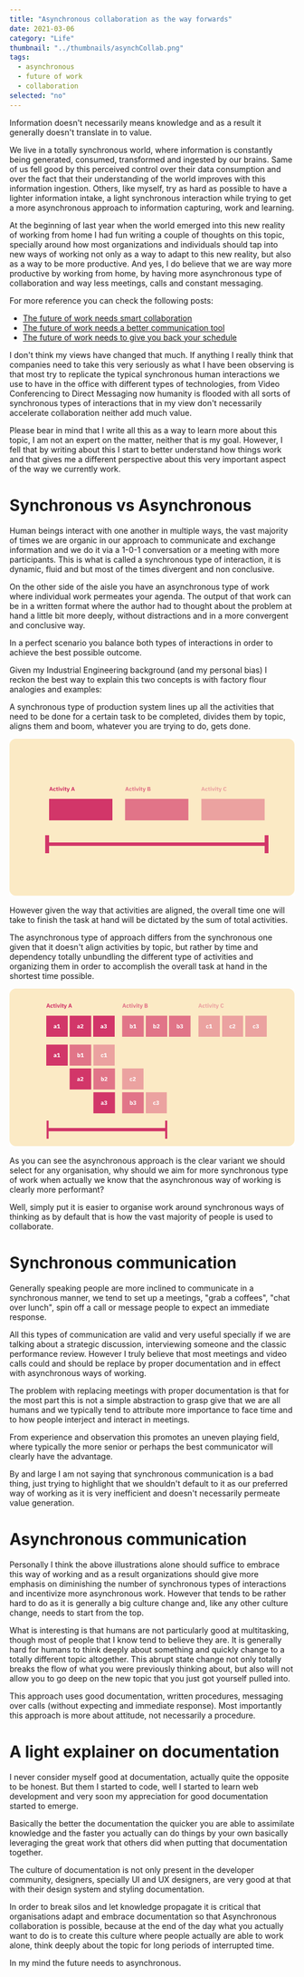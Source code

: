 ```yaml
---
title: "Asynchronous collaboration as the way forwards"
date: 2021-03-06
category: "Life"
thumbnail: "../thumbnails/asynchCollab.png"
tags:
  - asynchronous
  - future of work
  - collaboration
selected: "no"
---
```


Information doesn't necessarily means knowledge and as a result it generally doesn't translate in to value.

We live in a totally synchronous world, where information is constantly being generated, consumed, transformed and ingested by our brains. Same of us fell good by this perceived control over their data consumption and over the fact that their understanding of the world improves with this information ingestion. Others, like myself, try as hard as possible to have a lighter information intake, a light synchronous interaction while trying to get a more asynchronous approach to information capturing, work and learning. 

At the beginning of last year when the world emerged into this new reality of working from home I had fun writing a couple of thoughts on this topic, specially around how most organizations and individuals should tap into new ways of working not only as a way to adapt to this new reality, but also as a way to be more productive. And yes, I do believe that we are way more productive by working from home, by having more asynchronous type of collaboration and way less meetings, calls and constant messaging. 

For more reference you can check the following posts: 

- [The future of work needs smart collaboration](/blog/2020-05-10-the-future-of-work-needs-smart-collaboration)
- [The future of work needs a better communication tool](/blog/2020-05-05-the-future-of-work-needs-a-better-communication%20tool)
- [The future of work needs to give you back your schedule](/blog/2020-05-18-the-future-of-work-needs-to-give-you-back-your-schedule)

I don't think my views have changed that much. If anything I really think that companies need to take this very seriously as what I have been observing is that most try to replicate the typical synchronous human interactions we use to have in the office with different types of technologies, from Video Conferencing to Direct Messaging now humanity is flooded with all sorts of synchronous types of interactions that in my view don't necessarily accelerate collaboration neither add much value. 

Please bear in mind that I write all this as a way to learn more about this topic, I am not an expert on the matter, neither that is my goal. However, I fell that by writing about this I start to better understand how things work and that gives me a different perspective about this very important aspect of the way we currently work.

# Synchronous vs Asynchronous

Human beings interact with one another in multiple ways, the vast majority of times we are organic in our approach to communicate and exchange information and we do it via a 1-0-1 conversation or a meeting with more participants. This is what is called a synchronous type of interaction, it is dynamic, fluid and but most of the times divergent and non conclusive.

On the other side of the aisle you have an asynchronous type of work where individual work permeates your agenda. The output of that work can be in a written format where the author had to thought about the problem at hand a little bit more deeply, without distractions and in a more convergent and conclusive way.

In a perfect scenario you balance both types of interactions in order to achieve the best possible outcome.

Given my Industrial Engineering background (and my personal bias) I reckon the best way to explain this two concepts is with factory flour analogies and examples:

A synchronous type of production system lines up all the activities that need to be done for a certain task to be completed, divides them by topic, aligns them and boom, whatever you are trying to do, gets done. 

![synch](../thumbnails/synchCollab.png)

However given the way that activities are aligned, the overall time one will take to finish the task at hand will be dictated by the sum of total activities.

The asynchronous type of approach differs from the synchronous one given that it doesn't align activities by topic, but rather by time and dependency totally unbundling the different type of activities and organizing them in order to accomplish the overall task at hand in the shortest time possible.

![asynch](../thumbnails/asynchCollab.png)

As you can see the asynchronous approach is the clear variant we should select for any organisation, why should we aim for more synchronous type of work when actually we know that the asynchronous way of working is clearly more performant?

Well, simply put it is easier to organise work around synchronous ways of thinking as by default that is how the vast majority of people is used to collaborate.

# Synchronous communication

Generally speaking people are more inclined to communicate in a synchronous manner, we tend to set up a meetings, "grab a coffees", "chat over lunch", spin off a call or message people to expect an immediate response. 

All this types of communication are valid and very useful specially if we are talking about a strategic discussion, interviewing someone and the classic performance review. However I truly believe that most meetings and video calls could and should be replace by proper documentation and in effect with asynchronous ways of working.

The problem with replacing meetings with proper documentation is that for the most part this is not a simple abstraction to grasp give that we are all humans and we typically tend to attribute more importance to face time and to how people interject and interact in meetings. 

From experience and observation this promotes an uneven playing field, where typically the more senior or perhaps the best communicator will clearly have the advantage.

By and large I am not saying that synchronous communication is a bad thing, just trying to highlight that we shouldn't default to it as our preferred way of working as it is very inefficient and doesn't necessarily permeate value generation.

# Asynchronous communication

Personally I think the above illustrations alone should suffice to embrace this way of working and as a result organizations should give more emphasis on diminishing the number of synchronous types of interactions and incentivize more asynchronous work. However that tends to be rather hard to do as it is generally a big culture change and, like any other culture change, needs to start from the top.

What is interesting is that humans are not particularly good at multitasking, though most of people that I know tend to believe they are. It is generally hard for humans to think deeply about something and quickly change to a totally different topic altogether. This abrupt state change not only totally breaks the flow of what you were previously thinking about, but also will not allow you to go deep on the new topic that you just got yourself pulled into. 

This approach uses good documentation, written procedures, messaging over calls (without expecting and immediate response). Most importantly this approach is more about attitude, not necessarily a procedure.

# A light explainer on documentation

I never consider myself good at documentation, actually quite the opposite to be honest. But them I started to code, well I started to learn web development and very soon my appreciation for good documentation started to emerge.  

Basically the better the documentation the quicker you are able to assimilate knowledge and the faster you actually can do things by your own basically leveraging the great work that others did when putting that documentation together. 

The culture of documentation is not only present in the developer community, designers, specially UI and UX designers, are very good at that with their design system and styling documentation.  

In order to break silos and let knowledge propagate it is critical that organisations adapt and embrace documentation so that Asynchronous collaboration is possible, because at the end of the day what you actually want to do is to create this culture where people actually are able to work alone, think deeply about the topic for long periods of interrupted time.  

In my mind the future needs to asynchronous.

